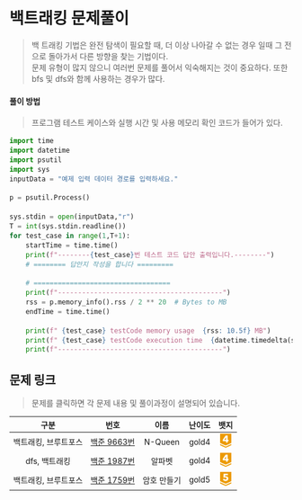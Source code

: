 # 백트래킹 문제풀이
> 백 트래킹 기법은 완전 탐색이 필요할 때, 더 이상 나아갈 수 없는 경우 일때 그 전으로 돌아가서 다른 방향을 찾는 기법이다. <br>
> 문제 유형이 많지 않으니 여러번 문제를 풀어서 익숙해지는 것이 중요하다. 또한 bfs 및 dfs와 함께 사용하는 경우가 많다. <br>
#### 풀이 방법
> 프로그램 테스트 케이스와 실행 시간 및 사용 메모리 확인 코드가 들어가 있다.
```python
import time
import datetime
import psutil
import sys
inputData = "예제 입력 데이터 경로를 입력하세요."

p = psutil.Process()

sys.stdin = open(inputData,"r")
T = int(sys.stdin.readline())
for test_case in range(1,T+1):
    startTime = time.time()
    print(f"--------{test_case}번 테스트 코드 답안 출력입니다.--------")
    # ======== 답안지 작성을 합니다 =========

    # ==================================
    print(f"-----------------------------------------")
    rss = p.memory_info().rss / 2 ** 20  # Bytes to MB
    endTime = time.time()

    print(f" {test_case} testCode memory usage  {rss: 10.5f} MB")
    print(f" {test_case} testCode execution time  {datetime.timedelta(seconds=(endTime - startTime))} sec")
    print(f"-----------------------------------------")
```
## 문제 링크
> 문제를 클릭하면 각 문제 내용 및 풀이과정이 설명되어 있습니다.

|       구분        |                                                                                                                  번호                                                                                                                  |   이름   |  난이도  |                                                                          뱃지                                                                           |
|:---------------:|:------------------------------------------------------------------------------------------------------------------------------------------------------------------------------------------------------------------------------------:|:------:|:-----:|:-----------------------------------------------------------------------------------------------------------------------------------------------------:|
|   백트래킹, 브루트포스   | [백준 9663번](https://github.com/gudals-kim/Studyroom/blob/delevlop/codingtest/%EC%95%8C%EA%B3%A0%EB%A6%AC%EC%A6%98_%EB%AC%B8%EC%A0%9C%ED%92%80%EC%9D%B4/%EB%B0%B1%ED%8A%B8%EB%9E%98%ED%82%B9_%EB%AC%B8%EC%A0%9C/docs/backjoon_9663.md) |  N-Queen   | gold4 | <img src="https://raw.githubusercontent.com/gudals-kim/Studyroom/0c61bf1ad9b6434ff624dbab4012654df8c92b01/codingtest/img/rank/gold_4.svg" width="20"> |
|    dfs, 백트래킹    | [백준 1987번](https://github.com/gudals-kim/Studyroom/blob/delevlop/codingtest/%EC%95%8C%EA%B3%A0%EB%A6%AC%EC%A6%98_%EB%AC%B8%EC%A0%9C%ED%92%80%EC%9D%B4/%EB%B0%B1%ED%8A%B8%EB%9E%98%ED%82%B9_%EB%AC%B8%EC%A0%9C/docs/backjoon_1987.md) |  알파벳   | gold4 | <img src="https://raw.githubusercontent.com/gudals-kim/Studyroom/0c61bf1ad9b6434ff624dbab4012654df8c92b01/codingtest/img/rank/gold_4.svg" width="20"> |
|   백트래킹, 브루트포스   | [백준 1759번](https://github.com/gudals-kim/Studyroom/blob/delevlop/codingtest/%EC%95%8C%EA%B3%A0%EB%A6%AC%EC%A6%98_%EB%AC%B8%EC%A0%9C%ED%92%80%EC%9D%B4/%EB%B0%B1%ED%8A%B8%EB%9E%98%ED%82%B9_%EB%AC%B8%EC%A0%9C/docs/backjoon_1759.md) | 암호 만들기 | gold5 | <img src="https://raw.githubusercontent.com/gudals-kim/Studyroom/0c61bf1ad9b6434ff624dbab4012654df8c92b01/codingtest/img/rank/gold_5.svg" width="20"> |
